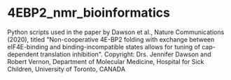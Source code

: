 # 4EBP2_nmr_bioinformatics
Python scripts used in the paper by Dawson et al., Nature Communications (2020), titled "Non-cooperative 4E-BP2 folding with exchange between eIF4E-binding and binding-incompatible states allows for tuning of cap-dependent translation inhibition".  Copyright: Drs. Jennifer Dawson and Robert Vernon, Department of Molecular Medicine, Hospital for Sick Children, University of Toronto, CANADA
